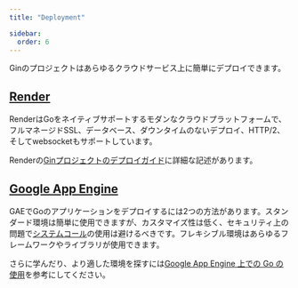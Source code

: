 ```yaml
---
title: "Deployment"

sidebar:
  order: 6
---
```


Ginのプロジェクトはあらゆるクラウドサービス上に簡単にデプロイできます。

## [Render](https://render.com)

RenderはGoをネイティブサポートするモダンなクラウドプラットフォームで、フルマネージドSSL、データベース、ダウンタイムのないデプロイ、HTTP/2、そしてwebsocketもサポートしています。

Renderの[Ginプロジェクトのデプロイガイド](https://render.com/docs/deploy-go-gin)に詳細な記述があります。

## [Google App Engine](https://cloud.google.com/appengine/)

GAEでGoのアプリケーションをデプロイするには2つの方法があります。スタンダード環境は簡単に使用できますが、カスタマイズ性は低く、セキュリティ上の問題で[システムコール](https://github.com/gin-gonic/gin/issues/1639)の使用は避けるべきです。フレキシブル環境はあらゆるフレームワークやライブラリが使用できます。

さらに学んだり、より適した環境を探すには[Google App Engine 上での Go の使用](https://cloud.google.com/appengine/docs/go/)を参考にしてください。
